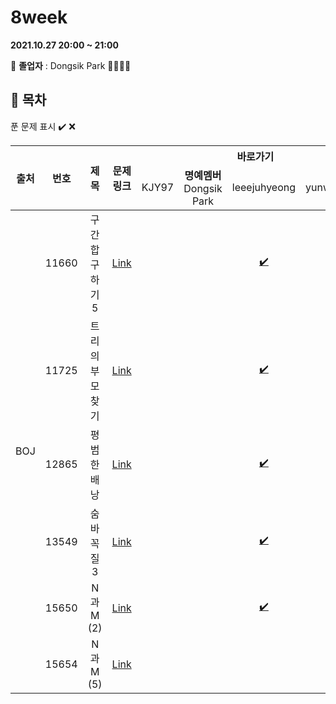 # 8week

**2021.10.27 20:00 ~ 21:00**

:loudspeaker: **졸업자** : Dongsik Park :tada::tada::tada::tada:

## :bookmark_tabs: 목차

푼 문제 표시 ✔️ ❌

<table>
    <thead align="center">
        <tr>
            <th rowspan ="2" >출처</th>
            <th rowspan ="2">번호</th>
            <th rowspan ="2">제목</th>
            <th rowspan ="2">문제링크</th>
            <th colspan ="4">바로가기</th>
        </tr>
         <tr>
            <td>KJY97</td>
           <td><b>명예멤버</b> <br/>Dongsik Park</td>
            <td>leeejuhyeong</td>
            <td>yunwonjeong</td>
        </tr>
    </thead>
    <tbody  align="center">
    	<tr>
    		<td rowspan="6">BOJ</td>
    		<td>11660</td>
    		<td>구간 합 구하기 5</td>
    		<td><a href="https://www.acmicpc.net/problem/11660">Link</a></td>
            <td><a href=" "> </a></td>
            <td><a href=" "> </a></td>
            <td><a href="leeejuhyeong/algo_11660_이주형.java">✔️</a></td>
            <td><a href=" "> </a></td>
    	</tr>
    	<tr>
    		<td>11725</td>
    		<td>트리의 부모 찾기</td>
    		<td><a href="https://www.acmicpc.net/problem/11725">Link</a></td>
    		<td><a href=" "> </a></td>
    		<td><a href=" "> </a></td>
    		<td><a href="leeejuhyeong/algo_11725_이주형.java">✔️</a></td>
    		<td><a href=" "> </a></td>
    	</tr>
      <tr>
    		<td>12865</td>
    		<td>평범한 배낭</td>
    		<td><a href="https://www.acmicpc.net/problem/12865">Link</a></td>
    		<td><a href=" "> </a></td>
    		<td><a href=" "> </a></td>
    		<td><a href="leeejuhyeong/algo_12865_이주형.java">✔️</a></td>
    		<td><a href=" "> </a></td>
    	</tr>
      <tr>
    		<td>13549</td>
    		<td>숨바꼭질 3</td>
    		<td><a href="https://www.acmicpc.net/problem/13549">Link</a></td>
    		<td><a href=" "> </a></td>
    		<td><a href=" "> </a></td>
    		<td><a href="leeejuhyeong/algo_13549_이주형.java">✔️</a></td>
    		<td><a href=" "> </a></td>
    	</tr>
      <tr>
    		<td>15650</td>
    		<td>N과 M (2)</td>
    		<td><a href="https://www.acmicpc.net/problem/15650">Link</a></td>
    		<td><a href=" ">  </a></td>
    		<td><a href=" "> </a></td>
    		<td><a href="leeejuhyeong/algo_15650_이주형.java">✔️</a></td>
    		<td><a href=" "> </a></td>
    	</tr>
        <tr>
    		<td>15654</td>
    		<td>N과 M (5)</td>
    		<td><a href="https://www.acmicpc.net/problem/15654">Link</a></td>
    		<td><a href=" ">  </a></td>
    		<td><a href=" "> </a></td>
    		<td><a href=" "> </a></td>
    		<td><a href=" "> </a></td>
    	</tr>
    </tbody>
</table>

